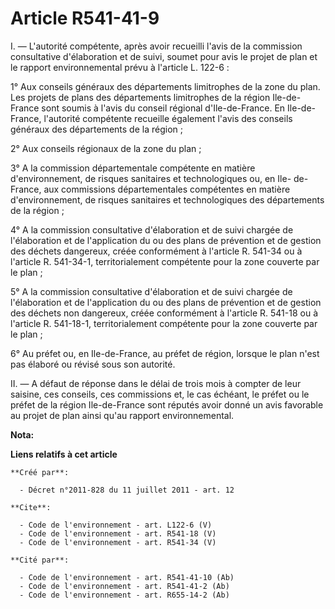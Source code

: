 # Article R541-41-9

I. ― L'autorité compétente, après avoir recueilli l'avis de la commission consultative d'élaboration et de suivi, soumet pour
avis le projet de plan et le rapport environnemental prévu à l'article L. 122-6 : 

1° Aux conseils généraux des départements limitrophes de la zone du plan. Les projets de plans des départements limitrophes
de la région Ile-de-France sont soumis à l'avis du conseil régional d'Ile-de-France. En Ile-de-France, l'autorité compétente
recueille également l'avis des conseils généraux des départements de la région ; 

2° Aux conseils régionaux de la zone du plan ; 

3° A la commission départementale compétente en matière d'environnement, de risques sanitaires et technologiques ou, en Ile-
de-France, aux commissions départementales compétentes en matière d'environnement, de risques sanitaires et technologiques
des départements de la région ; 

4° A la commission consultative d'élaboration et de suivi chargée de l'élaboration et de l'application du ou des plans de
prévention et de gestion des déchets dangereux, créée conformément à l'article R. 541-34 ou à l'article R. 541-34-1,
territorialement compétente pour la zone couverte par le plan ; 

5° A la commission consultative d'élaboration et de suivi chargée de l'élaboration et de l'application du ou des plans de
prévention et de gestion des déchets non dangereux, créée conformément à l'article R. 541-18 ou à l'article R. 541-18-1,
territorialement compétente pour la zone couverte par le plan ; 

6° Au préfet ou, en Ile-de-France, au préfet de région, lorsque le plan n'est pas élaboré ou révisé sous son autorité. 

II. ― A défaut de réponse dans le délai de trois mois à compter de leur saisine, ces conseils, ces commissions et, le cas
échéant, le préfet ou le préfet de la région Ile-de-France sont réputés avoir donné un avis favorable au projet de plan ainsi
qu'au rapport environnemental.

**Nota:**



**Liens relatifs à cet article**

	**Créé par**:

	  - Décret n°2011-828 du 11 juillet 2011 - art. 12

	**Cite**:

	  - Code de l'environnement - art. L122-6 (V)
	  - Code de l'environnement - art. R541-18 (V)
	  - Code de l'environnement - art. R541-34 (V)

	**Cité par**:

	  - Code de l'environnement - art. R541-41-10 (Ab)
	  - Code de l'environnement - art. R541-41-2 (Ab)
	  - Code de l'environnement - art. R655-14-2 (Ab)
